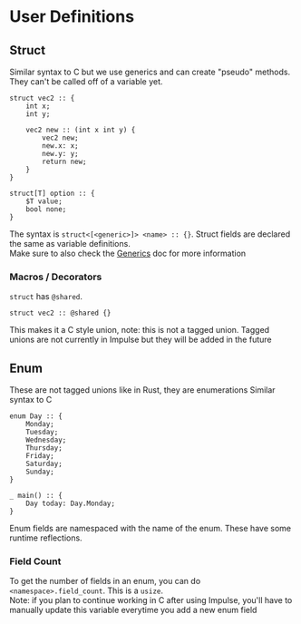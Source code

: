 # User Definitions

## Struct
Similar syntax to C but we use generics and can create "pseudo" methods. They can't be called off of a variable yet.
```
struct vec2 :: {
    int x;
    int y;

    vec2 new :: (int x int y) {
        vec2 new;
        new.x: x;
        new.y: y;
        return new;
    }
}

struct[T] option :: {
    $T value;
    bool none;
}
```

The syntax is `struct<[<generic>]> <name> :: {}`. Struct fields are declared the same as variable definitions.<br>
Make sure to also check the <a href="./Generics.md">Generics</a> doc for more information

### Macros / Decorators
`struct` has `@shared`.
```
struct vec2 :: @shared {}
```
This makes it a C style union, note: this is not a tagged union. Tagged unions are not currently in Impulse but they will be added in the future

## Enum
These are not tagged unions like in Rust, they are enumerations
Similar syntax to C
```
enum Day :: {
    Monday;
    Tuesday;
    Wednesday;
    Thursday;
    Friday;
    Saturday;
    Sunday;
}

_ main() :: {
    Day today: Day.Monday;
}
```

Enum fields are namespaced with the name of the enum. These have some runtime reflections.

### Field Count
To get the number of fields in an enum, you can do `<namespace>.field_count`. This is a `usize`.<br>
Note: if you plan to continue working in C after using Impulse, you'll have to manually update this variable everytime you add a new enum field

